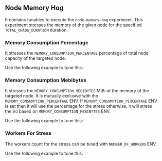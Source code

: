 ## Node Memory Hog

It contains tunables to execute the `node-memory-hog` experiment. This experiment stresses the memory of the given node for the specified `TOTAL_CHAOS_DURATION` duration.

### Memory Consumption Percentage

It stresses the `MEMORY_CONSUMPTION_PERCENTAGE` percentage of total node capacity of the targeted node. 

Use the following example to tune this:
<references to the sample manifest>

### Memory Consumption Mebibytes

It stresses the `MEMORY_CONSUMPTION_MEBIBYTES` MiBi of the memory of the targeted node. 
It is mutually exclusive with the `MEMORY_CONSUMPTION_PERCENTAGE` ENV. If `MEMORY_CONSUMPTION_PERCENTAGE` ENV is set then it will use the percentage for the stress otherwise, it will stress the i/o based on `MEMORY_CONSUMPTION_MEBIBYTES` ENV.

Use the following example to tune this:
<references to the sample manifest>

### Workers For Stress

The workers count for the stress can be tuned with `NUMBER_OF_WORKERS` ENV.

Use the following example to tune this:
<references to the sample manifest>